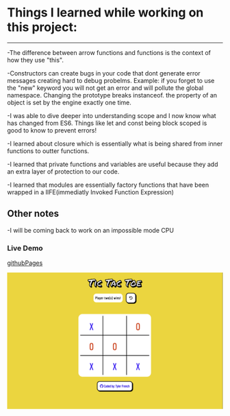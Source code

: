 # Things I learned while working on this project:

***

-The difference between arrow functions and functions is the context of how they use "this". 


-Constructors can create bugs in your code that dont generate error messages creating hard to debug probelms.
Example: if you forget to use the "new" keyword you will not get an error and will pollute the global namespace. 
Changing the prototype breaks instanceof. 
the property of an object is set by the engine exactly one time.  


-I was able to dive deeper into understanding scope and I now know what has changed from ES6. Things like let and const being block scoped is good to know to prevent errors!

-I learned about closure which is essentially what is being shared from inner functions to outter functions. 

-I learned that private functions and variables are useful because they add an extra layer of protection to our code. 


-I learned that modules are essentially factory functions that have been wrapped in a IIFE(immediatly Invoked Function Expression)

## Other notes

-I will be coming back to work on an impossible mode CPU

### Live Demo

[githubPages](https://drrecommended.github.io/TicTacToe/ "Live site demo")

![pictureOfProject](/assets/tictactoe.png)